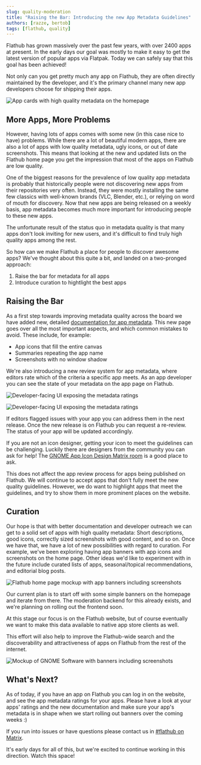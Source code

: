 ```yaml
---
slug: quality-moderation
title: "Raising the Bar: Introducing the new App Metadata Guidelines"
authors: [razze, bertob]
tags: [flathub, quality]
---
```


Flathub has grown massively over the past few years, with over 2400 apps at present. In the early days our goal was mostly to make it easy to get the latest version of popular apps via Flatpak. Today we can safely say that this goal has been achieved!

Not only can you get pretty much any app on Flathub, they are often directly maintained by the developer, and it's the primary channel many new app developers choose for shipping their apps.

![App cards with high quality metadata on the homepage](good-metadata-apps.png)

## More Apps, More Problems
However, having lots of apps comes with some new (in this case nice to have) problems. While there are a lot of beautiful modern apps, there are also a lot of apps with low quality metadata, ugly icons, or out of date screenshots. This means that looking at the new and updated lists on the Flathub home page you get the impression that most of the apps on Flathub are low quality.

One of the biggest reasons for the prevalence of low quality app metadata is probably that historically people were not discovering new apps from their repositories very often. Instead, they were mostly installing the same few classics with well-known brands (VLC, Blender, etc.), or relying on word of mouth for discovery. Now that new apps are being released on a weekly basis, app metadata becomes much more important for introducing people to these new apps.

The unfortunate result of the status quo in metadata quality is that many apps don't look inviting for new users, and it's difficult to find truly high quality apps among the rest.

So how can we make Flathub a place for people to discover awesome apps? We've thought about this quite a bit, and landed on a two-pronged approach:
1. Raise the bar for metadata for all apps
2. Introduce curation to hightlight the best apps

## Raising the Bar
As a first step towards improving metadata quality across the board we have added new, detailed [documentation for app metadata](https://docs.flathub.org/docs/for-app-authors/appdata-guidelines/quality-guidelines). This new page goes over all the most important aspects, and which common mistakes to avoid. These include, for example:

- App icons that fill the entire canvas
- Summaries repeating the app name
- Screenshots with no window shadow

We're also introducing a new review system for app metadata, where editors rate which of the criteria a specific app meets. As an app developer you can see the state of your metadata on the app page on Flathub.

![Developer-facing UI exposing the metadata ratings](moderation-developer-view.png)

![Developer-facing UI exposing the metadata ratings](moderation-developer-sidebar.png)

If editors flagged issues with your app you can address them in the next release. Once the new release is on Flathub you can request a re-review. The status of your app will be updated accordingly.

If you are not an icon designer, getting your icon to meet the guidelines can be challenging. Luckily there are designers from the community you can ask for help! The [GNOME App Icon Design Matrix room](https://matrix.to/#/#appicondesign:gnome.org) is a good place to ask.

This does not affect the app review process for apps being published on Flathub. We will continue to accept apps that don't fully meet the new quality guidelines. However, we do want to highlight apps that meet the guidelines, and try to show them in more prominent places on the website.

## Curation
Our hope is that with better documentation and developer outreach we can get to a solid set of apps with high quality metadata: Short descriptions, good icons, correctly sized screenshots with good content, and so on. Once we have that, we have a lot of new possibilities with regard to curation. For example, we've been exploring having app banners with app icons and screenshots on the home page. Other ideas we'd like to experiment with in the future include curated lists of apps, seasonal/topical recommendations, and editorial blog posts.

![Flathub home page mockup with app banners including screenshots](homepage-banners.png)

Our current plan is to start off with some simple banners on the homepage and iterate from there. The moderation backend for this already exists, and we're planning on rolling out the frontend soon.

At this stage our focus is on the Flathub website, but of course eventually we want to make this data available to native app store clients as well.

This effort will also help to improve the Flathub-wide search and the discoverability and attractiveness of apps on Flathub from the rest of the internet.

![Mockup of GNOME Software with banners including screenshots](banner-native.png)

## What's Next?
As of today, if you have an app on Flathub you can log in on the website, and see the app metadata ratings for your apps. Please have a look at your apps' ratings and the new documentation and make sure your app's metadata is in shape when we start rolling out banners over the coming weeks :)

If you run into issues or have questions please contact us in [#flathub on Matrix](https://matrix.to/#/#flathub:matrix.org).

It's early days for all of this, but we're excited to continue working in this direction. Watch this space!
